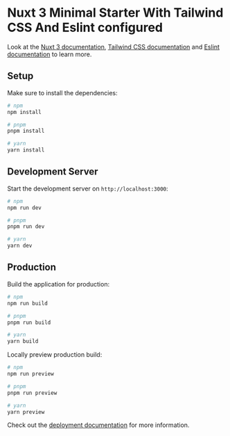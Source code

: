 # Nuxt 3 Minimal Starter With Tailwind CSS And Eslint configured

Look at the [Nuxt 3 documentation](https://nuxt.com/docs/getting-started/introduction), [Tailwind CSS documentation](https://tailwindcss.com/docs/installation) and [Eslint documentation](https://eslint.org/docs/latest/) to learn more.

## Setup

Make sure to install the dependencies:

```bash
# npm
npm install

# pnpm
pnpm install

# yarn
yarn install
```

## Development Server

Start the development server on `http://localhost:3000`:

```bash
# npm
npm run dev

# pnpm
pnpm run dev

# yarn
yarn dev
```

## Production

Build the application for production:

```bash
# npm
npm run build

# pnpm
pnpm run build

# yarn
yarn build
```

Locally preview production build:

```bash
# npm
npm run preview

# pnpm
pnpm run preview

# yarn
yarn preview
```

Check out the [deployment documentation](https://nuxt.com/docs/getting-started/deployment) for more information.
